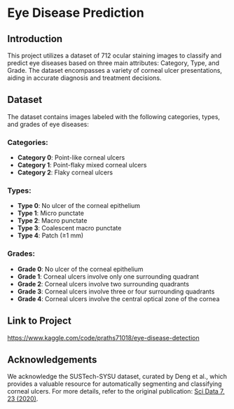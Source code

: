# Eye Disease Prediction

## Introduction
This project utilizes a dataset of 712 ocular staining images to classify and predict eye diseases based on three main attributes: Category, Type, and Grade. The dataset encompasses a variety of corneal ulcer presentations, aiding in accurate diagnosis and treatment decisions.

## Dataset
The dataset contains images labeled with the following categories, types, and grades of eye diseases:

### Categories:
- **Category 0**: Point-like corneal ulcers
- **Category 1**: Point-flaky mixed corneal ulcers
- **Category 2**: Flaky corneal ulcers
    
### Types:
- **Type 0**: No ulcer of the corneal epithelium
- **Type 1**: Micro punctate
- **Type 2**: Macro punctate
- **Type 3**: Coalescent macro punctate
- **Type 4**: Patch (≥1 mm)

### Grades:
- **Grade 0**: No ulcer of the corneal epithelium
- **Grade 1**: Corneal ulcers involve only one surrounding quadrant
- **Grade 2**: Corneal ulcers involve two surrounding quadrants
- **Grade 3**: Corneal ulcers involve three or four surrounding quadrants
- **Grade 4**: Corneal ulcers involve the central optical zone of the cornea

## Link to Project
https://www.kaggle.com/code/praths71018/eye-disease-detection

## Acknowledgements
We acknowledge the SUSTech-SYSU dataset, curated by Deng et al., which provides a valuable resource for automatically segmenting and classifying corneal ulcers. For more details, refer to the original publication: [Sci Data 7, 23 (2020)](https://doi.org/10.1038/s41597-020-0360-7).
